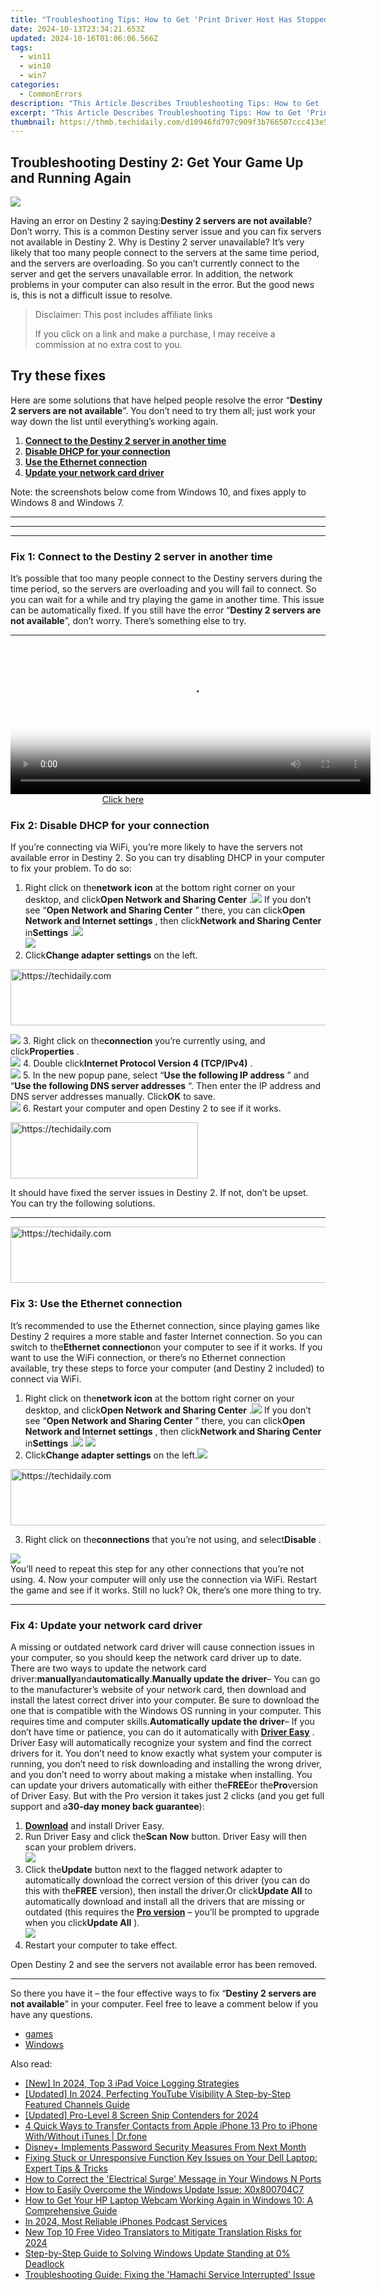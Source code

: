 ```yaml
---
title: "Troubleshooting Tips: How to Get 'Print Driver Host Has Stopped Working' Message Away (32Bit)"
date: 2024-10-13T23:34:21.653Z
updated: 2024-10-16T01:06:06.566Z
tags:
  - win11
  - win10
  - win7
categories:
  - CommonErrors
description: "This Article Describes Troubleshooting Tips: How to Get 'Print Driver Host Has Stopped Working' Message Away (32Bit)"
excerpt: "This Article Describes Troubleshooting Tips: How to Get 'Print Driver Host Has Stopped Working' Message Away (32Bit)"
thumbnail: https://thmb.techidaily.com/d10946fd797c909f3b766507ccc413e54b73231c6b47eda0442887da93806c3f.jpg
---
```


## Troubleshooting Destiny 2: Get Your Game Up and Running Again

![](https://images.drivereasy.com/wp-content/uploads/2018/10/img_5bc9ab9e09904.jpg)

Having an error on Destiny 2 saying:**Destiny 2 servers are not available**? Don’t worry. This is a common Destiny server issue and you can fix servers not available in Destiny 2\. Why is Destiny 2 server unavailable? It’s very likely that too many people connect to the servers at the same time period, and the servers are overloading. So you can’t currently connect to the server and get the servers unavailable error. In addition, the network problems in your computer can also result in the error. But the good news is, this is not a difficult issue to resolve.

>  Disclaimer: This post includes affiliate links
>
>  If you click on a link and make a purchase, I may receive a commission at no extra cost to you.
>

## Try these fixes

Here are some solutions that have helped people resolve the error “**Destiny 2 servers are not available**”. You don’t need to try them all; just work your way down the list until everything’s working again.

1. [**Connect to the Destiny 2 server in another time**](https://tools.techidaily.com/drivereasy/download/)
2. [**Disable DHCP for your connection**](https://tools.techidaily.com/drivereasy/download/)
3. [**Use the Ethernet connection**](https://tools.techidaily.com/drivereasy/download/)
4. [**Update your network card driver**](https://tools.techidaily.com/drivereasy/download/)

 Note: the screenshots below come from Windows 10, and fixes apply to Windows 8 and Windows 7.

---

---

---

### Fix 1: Connect to the Destiny 2 server in another time

It’s possible that too many people connect to the Destiny servers during the time period, so the servers are overloading and you will fail to connect. So you can wait for a while and try playing the game in another time. This issue can be automatically fixed. If you still have the error “**Destiny 2 servers are not available**”, don’t worry. There’s something else to try.

---

<!-- affiliate ads begin -->
<span id="1982461">
					<video width="576" height="240" style="cursor:pointer"
           poster="//a.impactradius-go.com/display-clicktoplayimage/1982461.png"
           onclick="if(!this.playClicked){this.play();this.setAttribute('controls',true);this.playClicked=true;}">
	   <source src="//a.impactradius-go.com/display-ad/22993-1982461">
	   <img src="//a.impactradius-go.com/display-clicktoplayimage/1982461.png" style="border: none; height: 100%; width: 100%; object-fit: contain">
	</video>
	<div style="width:360px;text-align:center"><a href="javascript:window.open(decodeURIComponent('https%3A%2F%2Fhomestyler.sjv.io%2Fc%2F5597632%2F1982461%2F22993'), '_blank');void(0);">Click here</a></div>
</span>
<img height="0" width="0" src="https://imp.pxf.io/i/5597632/1982461/22993" style="position:absolute;visibility:hidden;" border="0" />
<!-- affiliate ads end -->

### Fix 2: Disable DHCP for your connection

If you’re connecting via WiFi, you’re more likely to have the servers not available error in Destiny 2\. So you can try disabling DHCP in your computer to fix your problem. To do so:

1. Right click on the**network** **icon** at the bottom right corner on your desktop, and click**Open Network and Sharing Center** .![](https://images.drivereasy.com/wp-content/uploads/2017/10/img_59f04abb90727.png) If you don’t see “**Open Network and Sharing Center** ” there, you can click**Open Network and Internet settings** , then click**Network and Sharing Center** in**Settings** .![](https://images.drivereasy.com/wp-content/uploads/2018/10/img_5bc9ade913312.png)  
![](https://images.drivereasy.com/wp-content/uploads/2018/10/img_5bc9ae1eb2cb9.jpg)
2. Click**Change adapter** **settings** on the left.  

<!-- affiliate ads begin -->
<a href="https://versadesk.pxf.io/c/5597632/1815678/21290" target="_top" id="1815678">
  <img src="//a.impactradius-go.com/display-ad/21290-1815678" border="0" alt="https://techidaily.com" width="728" height="90"/>
</a>
<img height="0" width="0" src="https://versadesk.pxf.io/i/5597632/1815678/21290" style="position:absolute;visibility:hidden;" border="0" />
<!-- affiliate ads end -->

![](https://images.drivereasy.com/wp-content/uploads/2018/10/img_5bc9ae4f8eabf.jpg)
3. Right click on the**connection** you’re currently using, and click**Properties** .  
![](https://images.drivereasy.com/wp-content/uploads/2018/10/img_5bc9aea013ec0.jpg)
4. Double click**Internet Protocol Version 4 (TCP/IPv4)** .  
![](https://images.drivereasy.com/wp-content/uploads/2018/10/img_5bc9aee9afd6b.jpg)
5. In the new popup pane, select “**Use the following IP address** ” and “**Use the following DNS server addresses** “. Then enter the IP address and DNS server addresses manually. Click**OK** to save.  
![](https://images.drivereasy.com/wp-content/uploads/2018/10/img_5bc9afca02b69.jpg)
6. Restart your computer and open Destiny 2 to see if it works.

<!-- affiliate ads begin -->
<a href="https://wigfever.sjv.io/c/5597632/2005196/22899" target="_top" id="2005196">
  <img src="//a.impactradius-go.com/display-ad/22899-2005196" border="0" alt="https://techidaily.com" width="300" height="90"/>
</a>
<img height="0" width="0" src="https://wigfever.sjv.io/i/5597632/2005196/22899" style="position:absolute;visibility:hidden;" border="0" />
<!-- affiliate ads end -->

It should have fixed the server issues in Destiny 2\. If not, don’t be upset. You can try the following solutions.

---

<!-- affiliate ads begin -->
<a href="https://appsumo.8odi.net/c/5597632/2151860/7443" target="_top" id="2151860">
  <img src="//a.impactradius-go.com/display-ad/7443-2151860" border="0" alt="https://techidaily.com" width="728" height="90"/>
</a>
<img height="0" width="0" src="https://appsumo.8odi.net/i/5597632/2151860/7443" style="position:absolute;visibility:hidden;" border="0" />
<!-- affiliate ads end -->

### Fix 3: Use the Ethernet connection

It’s recommended to use the Ethernet connection, since playing games like Destiny 2 requires a more stable and faster Internet connection. So you can switch to the**Ethernet connection**on your computer to see if it works. If you want to use the WiFi connection, or there’s no Ethernet connection available, try these steps to force your computer (and Destiny 2 included) to connect via WiFi.

1. Right click on the**network icon** at the bottom right corner on your desktop, and click**Open Network and Sharing Center** .![](https://images.drivereasy.com/wp-content/uploads/2017/10/img_59f04abb90727.png) If you don’t see “**Open Network and Sharing Center** ” there, you can click**Open Network and Internet settings** , then click**Network and Sharing Center** in**Settings** .![](https://images.drivereasy.com/wp-content/uploads/2018/10/img_5bc9ade913312.png) ![](https://images.drivereasy.com/wp-content/uploads/2018/10/img_5bc9ae1eb2cb9.jpg)
2. Click**Change adapter settings** on the left.![](https://images.drivereasy.com/wp-content/uploads/2018/10/img_5bc9ae4f8eabf.jpg)

<!-- affiliate ads begin -->
<a href="https://appsumo.8odi.net/c/5597632/2082529/7443" target="_top" id="2082529">
  <img src="//a.impactradius-go.com/display-ad/7443-2082529" border="0" alt="https://techidaily.com" width="728" height="90"/>
</a>
<img height="0" width="0" src="https://appsumo.8odi.net/i/5597632/2082529/7443" style="position:absolute;visibility:hidden;" border="0" />
<!-- affiliate ads end -->

3. Right click on the**connections** that you’re not using, and select**Disable** .  

![](https://images.drivereasy.com/wp-content/uploads/2018/10/img_5bc9b0540f4ac.jpg)  
 You’ll need to repeat this step for any other connections that you’re not using.
4. Now your computer will only use the connection via WiFi. Restart the game and see if it works.
Still no luck? Ok, there’s one more thing to try.

---

### Fix 4: Update your network card driver

A missing or outdated network card driver will cause connection issues in your computer, so you should keep the network card driver up to date. There are two ways to update the network card driver:**manually**and**automatically**.**Manually update the driver**– You can go to the manufacturer’s website of your network card, then download and install the latest correct driver into your computer. Be sure to download the one that is compatible with the Windows OS running in your computer. This requires time and computer skills.**Automatically update the driver**– If you don’t have time or patience, you can do it automatically with **[Driver Easy](https://tools.techidaily.com/drivereasy/download/)** . Driver Easy will automatically recognize your system and find the correct drivers for it. You don’t need to know exactly what system your computer is running, you don’t need to risk downloading and installing the wrong driver, and you don’t need to worry about making a mistake when installing. You can update your drivers automatically with either the**FREE**or the**Pro**version of Driver Easy. But with the Pro version it takes just 2 clicks (and you get full support and a**30-day money back guarantee**):

1. **[Download](https://tools.techidaily.com/drivereasy/download/)**  and install Driver Easy.
2. Run Driver Easy and click the**Scan Now** button. Driver Easy will then scan your problem drivers.  
![](https://images.drivereasy.com/wp-content/uploads/2018/10/img_5bc9b08c06924.jpg)
3. Click the**Update** button next to the flagged network adapter to automatically download the correct version of this driver (you can do this with the**FREE** version), then install the driver.Or click**Update All** to automatically download and install all the drivers that are missing or outdated (this requires the **[Pro version](https://tools.techidaily.com/drivereasy/download/)**  – you’ll be prompted to upgrade when you click**Update All** ).  
![](https://images.drivereasy.com/wp-content/uploads/2018/10/img_5bc9b0e81ffe2.jpg)
4. Restart your computer to take effect.

Open Destiny 2 and see the servers not available error has been removed.

---

So there you have it – the four effective ways to fix “**Destiny 2 servers are not available**” in your computer. Feel free to leave a comment below if you have any questions.

* [games](https://tools.techidaily.com/drivereasy/download/)
* [Windows](https://tools.techidaily.com/drivereasy/download/)

<ins class="adsbygoogle"
     style="display:block"
     data-ad-format="autorelaxed"
     data-ad-client="ca-pub-7571918770474297"
     data-ad-slot="1223367746"></ins>

<ins class="adsbygoogle"
     style="display:block"
     data-ad-client="ca-pub-7571918770474297"
     data-ad-slot="8358498916"
     data-ad-format="auto"
     data-full-width-responsive="true"></ins>

<span class="atpl-alsoreadstyle">Also read:</span>
<div><ul>
<li><a href="https://video-screen-grab.techidaily.com/new-in-2024-top-3-ipad-voice-logging-strategies/"><u>[New] In 2024, Top 3 iPad Voice Logging Strategies</u></a></li>
<li><a href="https://youtube-tips.techidaily.com/ed-in-2024-perfecting-youtube-visibility-a-step-by-step-featured-channels-guide/"><u>[Updated] In 2024, Perfecting YouTube Visibility A Step-by-Step Featured Channels Guide</u></a></li>
<li><a href="https://screen-recording.techidaily.com/updated-pro-level-8-screen-snip-contenders-for-2024/"><u>[Updated] Pro-Level 8 Screen Snip Contenders for 2024</u></a></li>
<li><a href="https://iphone-transfer.techidaily.com/4-quick-ways-to-transfer-contacts-from-apple-iphone-13-pro-to-iphone-withwithout-itunes-drfone-by-drfone-transfer-from-ios/"><u>4 Quick Ways to Transfer Contacts from Apple iPhone 13 Pro to iPhone With/Without iTunes | Dr.fone</u></a></li>
<li><a href="https://media-tips.techidaily.com/disneyplus-implements-password-security-measures-from-next-month/"><u>Disney+ Implements Password Security Measures From Next Month</u></a></li>
<li><a href="https://win-howtos.techidaily.com/fixing-stuck-or-unresponsive-function-key-issues-on-your-dell-laptop-expert-tips-and-tricks/"><u>Fixing Stuck or Unresponsive Function Key Issues on Your Dell Laptop: Expert Tips & Tricks</u></a></li>
<li><a href="https://win-howtos.techidaily.com/how-to-correct-the-electrical-surge-message-in-your-windows-n-ports/"><u>How to Correct the 'Electrical Surge' Message in Your Windows N Ports</u></a></li>
<li><a href="https://win-howtos.techidaily.com/how-to-easily-overcome-the-windows-update-issue-x0x800704c7/"><u>How to Easily Overcome the Windows Update Issue: X0x800704C7</u></a></li>
<li><a href="https://win-howtos.techidaily.com/how-to-get-your-hp-laptop-webcam-working-again-in-windows-10-a-comprehensive-guide/"><u>How to Get Your HP Laptop Webcam Working Again in Windows 10: A Comprehensive Guide</u></a></li>
<li><a href="https://extra-skills.techidaily.com/in-2024-most-reliable-iphones-podcast-services/"><u>In 2024, Most Reliable iPhones Podcast Services</u></a></li>
<li><a href="https://ai-video-translation.techidaily.com/new-top-10-free-video-translators-to-mitigate-translation-risks-for-2024/"><u>New Top 10 Free Video Translators to Mitigate Translation Risks for 2024</u></a></li>
<li><a href="https://win-howtos.techidaily.com/step-by-step-guide-to-solving-windows-update-standing-at-0-deadlock/"><u>Step-by-Step Guide to Solving Windows Update Standing at 0% Deadlock</u></a></li>
<li><a href="https://win-howtos.techidaily.com/troubleshooting-guide-fixing-the-hamachi-service-interrupted-issue/"><u>Troubleshooting Guide: Fixing the 'Hamachi Service Interrupted' Issue</u></a></li>
</ul></div>


